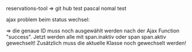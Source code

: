 reservations-tool =>
git hub test pascal
nomal test

ajax problem beim status wechsel:

=> die genaue ID muss noch ausgewählt werden nach der Ajax Function "success". Jetzt werden alle mit span.inaktiv oder span   span.aktiv
gewechselt! Zusätzlich muss die aktuelle Klasse noch gewechselt werden!